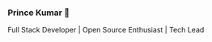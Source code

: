 ### Prince Kumar 👋
Full Stack Developer | Open Source Enthusiast | Tech Lead

<!--
**princekumar39/princekumar39** is a ✨ _special_ ✨ repository because its `README.md` (this file) appears on your GitHub profile.

Here are some ideas to get you started:

- 🔧 Currently Working On:
          Developing an innovative platform to connect researchers and entrepreneurs (React, Node.js, MongoDB).
          Contributing to open-source projects in GSSoC.
-🌱 Currently Learning:
          Advancing my skills in cloud computing (AWS, Azure).
          Mastering GraphQL and exploring advanced DSA algorithms.
- 🤝 Looking to Collaborate On:
          Open-source projects and web applications with a focus on scalability and performance.
          Innovative ideas that make an impact in real-world problems.
- 🧑‍💻 Looking for Help With:
          Improving CI/CD pipelines for better automation.
          Optimizing web application performance at scale.
- 💬 Ask Me About:
          JavaScript, React, Node.js, Express.js, MongoDB, MySQL.
          Competitive programming and solving coding challenges.
- 📫 How to reach me: 
         [LinkedIn](https://www.linkedin.com/in/princekumar39)
         [Email Me](mailto:singhaniaprince39@example.com)
- 😄 Pronouns: 
          He/Him
- ⚡ Fun Fact:
         I have solved over 500 problems on coding platforms and love challenges that push my problem-solving skills.
-->
